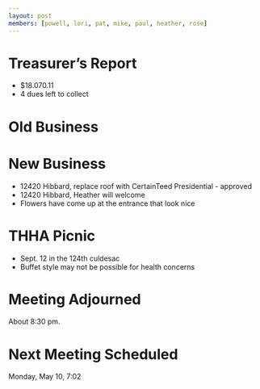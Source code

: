 ```yaml
---
layout: post
members: [powell, lori, pat, mike, paul, heather, rose]
---
```

# Treasurer’s Report
- $18.070.11
- 4 dues left to collect

# Old Business

# New Business
- 12420 Hibbard, replace roof with CertainTeed Presidential - approved
- 12420 Hibbard, Heather will welcome
- Flowers have come up at the entrance that look nice

# THHA Picnic
- Sept. 12 in the 124th culdesac
- Buffet style may not be possible for health concerns

# Meeting Adjourned
About 8:30 pm.

# Next Meeting Scheduled
Monday, May 10, 7:02
